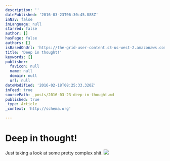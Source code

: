 ```yaml
---
description: ''
datePublished: '2016-03-23T06:30:45.888Z'
inNav: false
inLanguage: null
starred: false
author: []
hasPage: false
authors: []
isBasedOnUrl: 'https://the-grid-user-content.s3-us-west-2.amazonaws.com/b5f56993-05f1-4764-ad54-fbf9ae72a98e.png'
title: 'Deep in thought!'
keywords: []
publisher:
  favicon: null
  name: null
  domain: null
  url: null
dateModified: '2016-02-18T08:25:33.320Z'
inFeed: true
sourcePath: _posts/2016-03-23-deep-in-thought.md
published: true
_type: Article
_context: 'http://schema.org'

---
```

# Deep in thought!

Just taking a look at some pretty complex shit.
![](https://the-grid-user-content.s3-us-west-2.amazonaws.com/b5f56993-05f1-4764-ad54-fbf9ae72a98e.png)